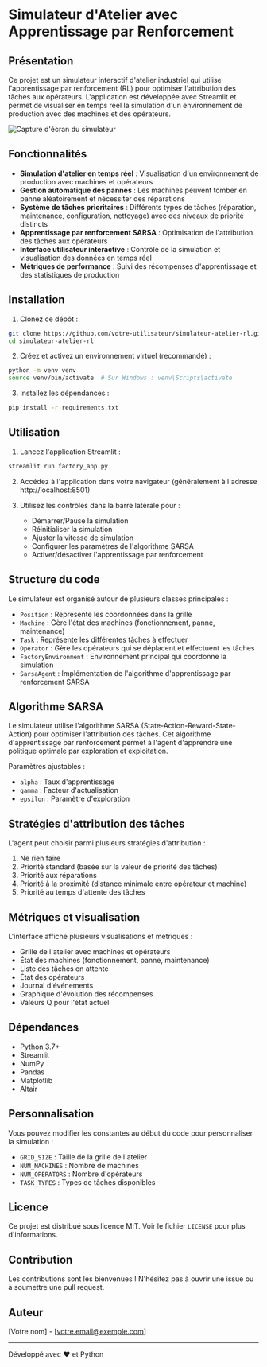 # Simulateur d'Atelier avec Apprentissage par Renforcement

## Présentation

Ce projet est un simulateur interactif d'atelier industriel qui utilise l'apprentissage par renforcement (RL) pour optimiser l'attribution des tâches aux opérateurs. L'application est développée avec Streamlit et permet de visualiser en temps réel la simulation d'un environnement de production avec des machines et des opérateurs.

![Capture d'écran du simulateur](https://via.placeholder.com/800x400)

## Fonctionnalités

- **Simulation d'atelier en temps réel** : Visualisation d'un environnement de production avec machines et opérateurs
- **Gestion automatique des pannes** : Les machines peuvent tomber en panne aléatoirement et nécessiter des réparations
- **Système de tâches prioritaires** : Différents types de tâches (réparation, maintenance, configuration, nettoyage) avec des niveaux de priorité distincts
- **Apprentissage par renforcement SARSA** : Optimisation de l'attribution des tâches aux opérateurs
- **Interface utilisateur interactive** : Contrôle de la simulation et visualisation des données en temps réel
- **Métriques de performance** : Suivi des récompenses d'apprentissage et des statistiques de production

## Installation

1. Clonez ce dépôt :
```bash
git clone https://github.com/votre-utilisateur/simulateur-atelier-rl.git
cd simulateur-atelier-rl
```

2. Créez et activez un environnement virtuel (recommandé) :
```bash
python -m venv venv
source venv/bin/activate  # Sur Windows : venv\Scripts\activate
```

3. Installez les dépendances :
```bash
pip install -r requirements.txt
```

## Utilisation

1. Lancez l'application Streamlit :
```bash
streamlit run factory_app.py
```

2. Accédez à l'application dans votre navigateur (généralement à l'adresse http://localhost:8501)

3. Utilisez les contrôles dans la barre latérale pour :
   - Démarrer/Pause la simulation
   - Réinitialiser la simulation
   - Ajuster la vitesse de simulation
   - Configurer les paramètres de l'algorithme SARSA
   - Activer/désactiver l'apprentissage par renforcement

## Structure du code

Le simulateur est organisé autour de plusieurs classes principales :

- `Position` : Représente les coordonnées dans la grille
- `Machine` : Gère l'état des machines (fonctionnement, panne, maintenance)
- `Task` : Représente les différentes tâches à effectuer
- `Operator` : Gère les opérateurs qui se déplacent et effectuent les tâches
- `FactoryEnvironment` : Environnement principal qui coordonne la simulation
- `SarsaAgent` : Implémentation de l'algorithme d'apprentissage par renforcement SARSA

## Algorithme SARSA

Le simulateur utilise l'algorithme SARSA (State-Action-Reward-State-Action) pour optimiser l'attribution des tâches. Cet algorithme d'apprentissage par renforcement permet à l'agent d'apprendre une politique optimale par exploration et exploitation.

Paramètres ajustables :
- `alpha` : Taux d'apprentissage
- `gamma` : Facteur d'actualisation
- `epsilon` : Paramètre d'exploration

## Stratégies d'attribution des tâches

L'agent peut choisir parmi plusieurs stratégies d'attribution :
1. Ne rien faire
2. Priorité standard (basée sur la valeur de priorité des tâches)
3. Priorité aux réparations
4. Priorité à la proximité (distance minimale entre opérateur et machine)
5. Priorité au temps d'attente des tâches

## Métriques et visualisation

L'interface affiche plusieurs visualisations et métriques :
- Grille de l'atelier avec machines et opérateurs
- État des machines (fonctionnement, panne, maintenance)
- Liste des tâches en attente
- État des opérateurs
- Journal d'événements
- Graphique d'évolution des récompenses
- Valeurs Q pour l'état actuel

## Dépendances

- Python 3.7+
- Streamlit
- NumPy
- Pandas
- Matplotlib
- Altair

## Personnalisation

Vous pouvez modifier les constantes au début du code pour personnaliser la simulation :
- `GRID_SIZE` : Taille de la grille de l'atelier
- `NUM_MACHINES` : Nombre de machines
- `NUM_OPERATORS` : Nombre d'opérateurs
- `TASK_TYPES` : Types de tâches disponibles

## Licence

Ce projet est distribué sous licence MIT. Voir le fichier `LICENSE` pour plus d'informations.

## Contribution

Les contributions sont les bienvenues ! N'hésitez pas à ouvrir une issue ou à soumettre une pull request.

## Auteur

[Votre nom] - [votre.email@exemple.com]

---

Développé avec ❤️ et Python